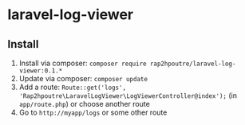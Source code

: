 laravel-log-viewer
==================
Install
-------
1. Install via composer: `composer require rap2hpoutre/laravel-log-viewer:0.1.*`
2. Update via composer: `composer update`
3. Add a route: `Route::get('logs', 'Rap2hpoutre\LaravelLogViewer\LogViewerController@index');` (in `app/route.php`) or choose another route
4. Go to `http://myapp/logs` or some other route
